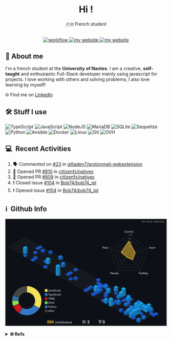 <h1 align="center">
  Hi !
  <!-- <img src="https://media.giphy.com/media/hvRJCLFzcasrR4ia7z/giphy.gif" width="28"> -->
</h1>

<h6 align="center">🇫🇷 French student</h6>

<p align="center">
  <a href="https://github.com/tholeb/tholeb/actions/workflows/update-readme.yml">
    <img src="https://github.com/tholeb/tholeb/actions/workflows/update-readme.yml/badge.svg" alt="workflow" />
  </a>
  <a href="tholeb.fr">
    <!-- <img src="https://komarev.com/ghpvc/?username=tholeb" alt="tholeb" /> -->
    <img alt="my website" src="https://img.shields.io/badge/tholeb.fr-Website-blue">
    <img alt="my website" src="https://stackoverflow-badge.herokuapp.com/api/StackOverflowBadge/11379030">
  </a>
</p>

## 🧑 About me

<p>
I'm a french student at the <b>University of Nantes</b>. I am a creative, <b>self-taught</b> and enthusiastic Full-Stack developer mainly using javascript for projects. I love working with others and solving problems; I also love learning by myself!
</p>

🌐 Find me on [Linkedin](https://www.linkedin.com/in/thomas-lebreton-1246681b2/)

## 🛠️ Stuff I use

![TypeScript](https://img.shields.io/badge/typescript-%23007ACC.svg?style=for-the-badge&logo=typescript&logoColor=white)
![JavaScript](https://img.shields.io/badge/javascript-%23323330.svg?style=for-the-badge&logo=javascript&logoColor=%23F7DF1E)
![NodeJS](https://img.shields.io/badge/node.js-6DA55F?style=for-the-badge&logo=node.js&logoColor=white)
![MariaDB](https://img.shields.io/badge/MariaDB-003545?style=for-the-badge&logo=mariadb&logoColor=white)
![SQLite](https://img.shields.io/badge/sqlite-%2307405e.svg?style=for-the-badge&logo=sqlite&logoColor=white)
![Sequelize](https://img.shields.io/badge/Sequelize-52B0E7?style=for-the-badge&logo=Sequelize&logoColor=white)
![Python](https://img.shields.io/badge/python-3670A0?style=for-the-badge&logo=python&logoColor=ffdd54)
![Ansible](https://img.shields.io/badge/ansible-%231A1918.svg?style=for-the-badge&logo=ansible&logoColor=white)
![Docker](https://img.shields.io/badge/docker-%230db7ed.svg?style=for-the-badge&logo=docker&logoColor=white)
![Linux](https://img.shields.io/badge/Linux-FCC624?style=for-the-badge&logo=linux&logoColor=black)
![Git](https://img.shields.io/badge/git-%23F05033.svg?style=for-the-badge&logo=git&logoColor=white)
![OVH](https://img.shields.io/badge/ovh-%23123F6D.svg?style=for-the-badge&logo=ovh&logoColor=#123F6D)

<h2>💻 &nbsp;Recent Activities</h2>

<!--START_SECTION:activity-->
1. 🗣 Commented on [#23](https://github.com/gitladen7/protonmail-webextension/issues/23) in [gitladen7/protonmail-webextension](https://github.com/gitladen7/protonmail-webextension)
2. 💪 Opened PR [#810](https://github.com/citizenfx/natives/pull/810) in [citizenfx/natives](https://github.com/citizenfx/natives)
3. 💪 Opened PR [#809](https://github.com/citizenfx/natives/pull/809) in [citizenfx/natives](https://github.com/citizenfx/natives)
4. ❗️ Closed issue [#104](https://github.com/Bob74/bob74_ipl/issues/104) in [Bob74/bob74_ipl](https://github.com/Bob74/bob74_ipl)
5. ❗️ Opened issue [#104](https://github.com/Bob74/bob74_ipl/issues/104) in [Bob74/bob74_ipl](https://github.com/Bob74/bob74_ipl)
<!--END_SECTION:activity-->

<h2>ℹ️ &nbsp;Github Info</h2>

![3D Contributions](./profile-3d-contrib/profile-customize.svg)

<details>
 <summary><b>🌐 Refs</b></summary>
  <ol>
    <li><a href="https://github.com/rzashakeri/beautify-github-profile">rzashakeri/beautify-github-profile</a></li>
    <li><a href="https://github.com/github/explore/tree/main/topics">Images</a></li>
    <li><a href="https://github.com/Ileriayo/markdown-badges">Ileriayo/markdown-badges</a></li>
    <li><a href="https://github.com/leviarista/github-profile-header-generator">leviarista/github-profile-header-generator</a></li>
    <li><a href="https://github.com/yoshi389111/github-profile-3d-contrib">yoshi389111/github-profile-3d-contrib</a></li>
  <ol>
</details>

<!-- <p align="center" style="display: grid;
  grid-template-columns: repeat(6, 1fr);
  gap: 10px; width: auto;">
  <img alt="js" width="40px" src="https://raw.githubusercontent.com/github/explore/80688e429a7d4ef2fca1e82350fe8e3517d3494d/topics/typescript/typescript.png" />
  <img alt="js" width="40px" src="https://raw.githubusercontent.com/github/explore/80688e429a7d4ef2fca1e82350fe8e3517d3494d/topics/javascript/javascript.png" />
  <img alt="nodejs" width="40px" src="https://raw.githubusercontent.com/github/explore/80688e429a7d4ef2fca1e82350fe8e3517d3494d/topics/nodejs/nodejs.png" />
  <img alt="reactjs" width="40px" src="https://raw.githubusercontent.com/github/explore/80688e429a7d4ef2fca1e82350fe8e3517d3494d/topics/react/react.png" />
  <img alt="vuejs" width="40px" src="https://raw.githubusercontent.com/github/explore/80688e429a7d4ef2fca1e82350fe8e3517d3494d/topics/vue/vue.png" />
  <img alt="mysql" width="40px" src="http://pngimg.com/uploads/mysql/mysql_PNG9.png" />
  <img alt="sqlite" width="40px" src="https://raw.githubusercontent.com/github/explore/main/topics/sqlite/sqlite.png" />
  <img alt="java" width="40px" src="https://cdn.icon-icons.com/icons2/2415/PNG/512/java_original_wordmark_logo_icon_146459.png" />
  <img alt="python" width="40px" src="https://raw.githubusercontent.com/github/explore/80688e429a7d4ef2fca1e82350fe8e3517d3494d/topics/python/python.png" />
  <img alt="linux" width="40px" src="https://upload.wikimedia.org/wikipedia/commons/thumb/3/35/Tux.svg/1200px-Tux.svg.png" />
  <img alt="git" width="40px" src="https://git-scm.com/images/logos/downloads/Git-Icon-1788C.png" />
  <img alt="ansible" width="40px" src="https://raw.githubusercontent.com/github/explore/80688e429a7d4ef2fca1e82350fe8e3517d3494d/topics/ansible/ansible.png" />
  <img alt="sass" width="40px" src="https://raw.githubusercontent.com/github/explore/80688e429a7d4ef2fca1e82350fe8e3517d3494d/topics/sass/sass.png" />
  <img alt="php" width="40px" src="https://raw.githubusercontent.com/github/explore/80688e429a7d4ef2fca1e82350fe8e3517d3494d/topics/php/php.png" />
</p> -->

<!-- <details open>
  <summary><b>🔎 Github Profile Details</b></summary>
  <p align="center"><img height="180em" src="https://github-profile-summary-cards.vercel.app/api/cards/profile-details?username=tholeb&theme=github_dark" alt="tholeb" align = "center"/>
</details> -->

<!-- <details>
  <summary><b>⚡ Github Stats</b></summary>
  <p align="center">
    <img height="180em" src="https://github-readme-stats.vercel.app/api?username=tholeb&hide_border=true&count_private=true&show_icons=true&theme=github_dark" alt="github stats" align = "center"/>
  
  <img height="180em" src="https://github-readme-stats.vercel.app/api/top-langs?username=tholeb&show_icons=true&locale=en&layout=compact&hide_border=true&theme=github_dark" alt="Most used languages" align = "center"/>
  </p>
</details> -->

<!-- <details>
 <summary><b>🔥 Github Streaks</b></summary>
  <p align="center">
    <img src="https://github-readme-streak-stats.herokuapp.com?user=tholeb&theme=black-ice&hide_border=true&date_format=j%20M%5B%20Y%5D&background=DDDDDD00&currStreakLabel=4B8EDA&ring=4B8EDA&fire=4B8EDA" alt="tholeb" />
  </p>
</details> -->

<!-- <details open>
    <summary><b>📊 Github Contribution Graph</b></summary>
    <p align="center">
        <a href="#!">
            <img alt="Ashish Kumar Activity Graph" src="https://activity-graph.herokuapp.com/graph?username=tholeb&bg_color=0D1117&color=4B8EDA&line=4B8EDA&point=FFFFFF&hide_border=true" />
        </a>
    </p>
</details> -->
